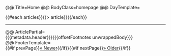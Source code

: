 @@ Title=Home
@@ BodyClass=homepage
@@ DayTemplate=<div class="day"><div class="articles">{{#each articles}}{{> article}}{{/each}}</div><hr class="daybreak" /></div>
@@ ArticlePartial=<div class="article">{{{metadata.header}}}{{{offsetFootnotes unwrappedBody}}}</div>
@@ FooterTemplate=<div class="paginationFooter">{{#if prevPage}}<a href="/?p={{prevPage}}" class="previousPage">&laquo; Newer</a>{{/if}}{{#if nextPage}}<a href="/?p={{nextPage}}" class="nextPage">&raquo; Older</a>{{/if}}</div>
